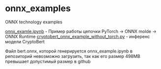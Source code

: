 # onnx_examples
ONNX technology examples

[onnx_examle.ipynb](onnx_examle.ipynb) - Пример работы цепочки PyTorch -> ONNX molde -> ONNX Runtime
[cryptobert_onnx_example_without_torch.py](cryptobert_onnx_example_without_torch.py) - инференс модели CryptoBert

Файл bert.onnx, которой генерируется onnx_example.ipynb в репозиторий невозможно загрузить, так как его размер 498MB превышает допустимый размер в github
